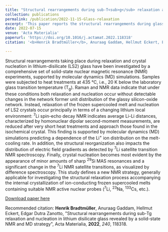 ```yaml
---
title: "Structural rearrangements during sub-T<sub>g</sub> relaxation and nucleation in lithium disilicate glass revealed by a solid-state NMR and MD strategy"
collection: publications
permalink: /publication/2022-11-15-Glass-relaxation
excerpt: 'This paper reports the structural rearrangements during glass relxataion, nucleation, and crystallization.'
date: 2022-07-15
venue: 'Acta Materialia'
paperurl: 'https://doi.org/10.1016/j.actamat.2022.118318'
citation: '<b>Henrik Bradtmüller</b>, Anuraag Gaddam, Hellmut Eckert, Edgar Dutra Zanotto, "Structural rearrangements during sub-Tg relaxation and nucleation in lithium disilicate glass revealed by a solid-state NMR and MD strategy", Acta Materialia, <b>2022</b>, <i>240</i>, 118318.'

---
```

Structural rearrangements taking place during relaxation and crystal nucleation in lithium-disilicate (LS2) glass have been investigated by a comprehensive set of solid-state nuclear magnetic resonance (NMR) experiments, supported by molecular dynamics (MD) simulations. Samples were subjected to heat treatments at 435 °C, i.e., 20 K below the laboratory glass transition temperature (T<sub>g</sub>). Raman and NMR data indicate that under these conditions both relaxation and nucleation occur without detectable changes in the network former unit distribution of the glassy silicon-oxide network. Instead, relaxation of the frozen supercooled melt and nucleation of LS2 crystals occur principally in terms of a changing lithium local environment: <sup>7</sup>Li spin-echo decay NMR indicates average Li-Li distances, characterized by homonuclear dipolar second-moment measurements, are reduced after very short heat treatments and approach those found in the isochemical crystal. This finding is supported by molecular dynamics (MD) simulations predicting a dependence of the Li<sup>+</sup> ion distribution on the melt-cooling rate. In addition, the structural reorganization also impacts the distribution of electric field gradients as detected by <sup>7</sup>Li satellite transition NMR spectroscopy. Finally, crystal nucleation becomes most evident by the appearance of minor amounts of sharp <sup>29</sup>Si MAS resonances and a significant change in the <sup>7</sup>Li NMR satellite transitions, as visualized by difference spectroscopy. This study defines a new NMR strategy, generally applicable for investigating the structural relaxation process accompanying the internal crystallization of ion-conducting frozen supercooled melts containing suitable NMR active nuclear probes (<sup>7</sup>Li, <sup>23</sup>Na, <sup>133</sup>Cs, etc.).

[Download paper here](http://hbrmn.github.io/files/paper19.pdf)

Recommended citation: **Henrik Bradtmüller**, Anuraag Gaddam, Hellmut Eckert, Edgar Dutra Zanotto, "Structural rearrangements during sub-Tg relaxation and nucleation in lithium disilicate glass revealed by a solid-state NMR and MD strategy", Acta Materialia, **2022**, *240*, 118318.